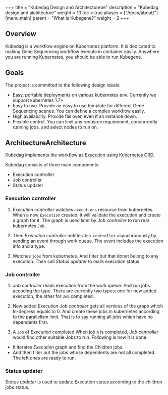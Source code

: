 +++
title = "Kubedag Design and Architecturebe"
description = "Kubedag design and aichitecture"
weight = 10
toc = true
aliases = ["/docs/about/"]
[menu.main]
  parent = "What is Kubegene?"
  weight = 2
+++

## Overview

Kubedag is a workflow engine on Kubernetes platform. It is dedicated to making Gene Sequencing workflow execute in container easily. Anywhere you are running Kubernetes, you should be able to run Kubegene.

## Goals

The project is committed to the following design ideals:
* Easy, portable deployments on various kubernetes env. Currently we support kubernetes 1.7+
* Easy to use. Provide an easy to use template for different Gene Sequencing scenes. You can define a complex workflow easily.
* High availability. Provide fail over, even if an instance down. 
* Flexible control. You can limit any reousrce requirement, concurrently running jobs, and select nodes to run on.


## ArchitectureArchitecture

Kubedag implements the workflow as [Execution](/docs/about/execution) using [Kubernetes CRD](https://kubernetes.io/docs/concepts/extend-kubernetes/api-extension/custom-resources/#customresourcedefinitions).

Kubedag consists of three main components:
* Execution controller
* Job controller
* Status updater

### Execution controller

1. *Execution controller* watches `executions` resource from kubernetes. When a new `Execution` created, it will validate the execution and create a graph for it. The graph is used later by *Job controller* to run real kubernetes `Job`.

1. Then *Execution controller* notifies `Job controller` asynchronously by sending an event through work queue. The event includes the execution info and a type.

1. Watches `jobs` from kubernetes. And filter out that donot belong to any execution. Then call *Status updater* to mark execution status.

### Job controller

1. *Job controller* reads execution from the work queue. And run jobs accoding the type. There are currently two types: one for new added execution, the other for `Job` completed.

1. New added *Execution*
*Job controller* gets all vertices of the graph which In-degress equals to 0. And create these jobs in kubernetes according to the parallelism limit. That is to say running all jobs which have no dependents first.

1. A `Job` of *Execution* completed 
When job `A` is completed, *Job controller* would find other suitable Jobs to run. Following is how it is done:

* It iterates *Execution* graph and find the Children jobs. 
* And then filter out the jobs whose dependents are not all completed. The left ones are ready to run.

### Status updater

*Status updater* is used to update Execution status according to the children jobs status.